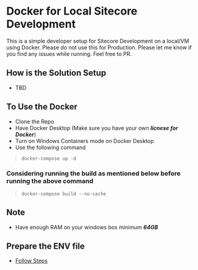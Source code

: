 # Docker for Local Sitecore Development
This is a simple developer setup for Sitecore Development on a local/VM using Docker. Please do not use this for Production. Please let me know if you find any issues while running. Feel free to PR.

## How is the Solution Setup
- TBD
## To Use the Docker
- Clone the Repo
- Have Docker Desktop (Make sure you have your own ***licnese for Docker***)
- Turn on Windows Containers mode on Docker Desktop
- Use the following command
> `docker-compose up -d`
### Considering running the build as mentioned below before running the above command
> `docker-compose build --no-cache`
## Note
- Have enough RAM on your windows box minimum ***64GB***

## Prepare the ENV file
- [Follow Steps](https://doc.sitecore.com/xp/en/developers/100/developer-tools/run-your-first-sitecore-instance.html)
